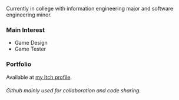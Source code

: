 Currently in college with information engineering major and software engineering minor. 

### Main Interest
- Game Design 
- Game Tester 

### Portfolio
Available at [my Itch profile](https://sun-wise-man.itch.io/).

###### Github mainly used for collaboration and code sharing.


<!---
sun-wise-man/sun-wise-man is a ✨ special ✨ repository because its `README.md` (this file) appears on your GitHub profile.
You can click the Preview link to take a look at your changes.
--->
